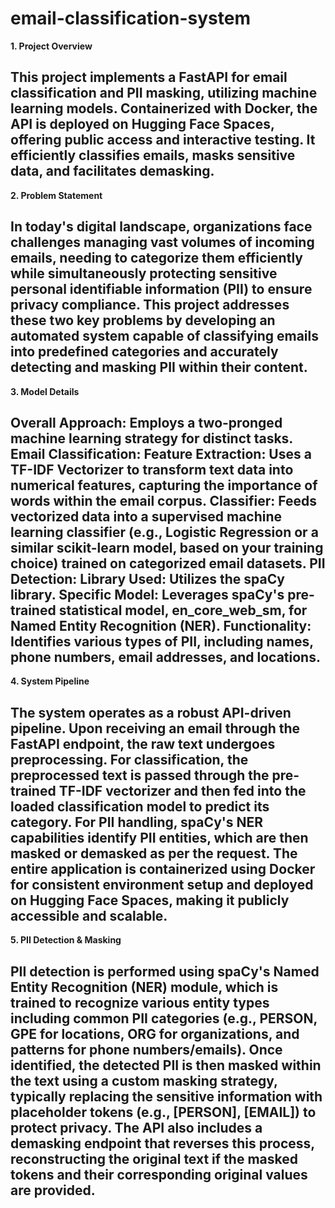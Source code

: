 # email-classification-system

**1. Project Overview**

This project implements a FastAPI for email classification and PII masking, utilizing machine learning models. Containerized with Docker, the API is deployed on Hugging Face Spaces, offering public access and interactive testing. It efficiently classifies emails, masks sensitive data, and facilitates demasking.
--------------------------------------------------------------------------------------------------------------------------------------------------------------------
**2. Problem Statement**

In today's digital landscape, organizations face challenges managing vast volumes of incoming emails, needing to categorize them efficiently while simultaneously protecting sensitive personal identifiable information (PII) to ensure privacy compliance. This project addresses these two key problems by developing an automated system capable of classifying emails into predefined categories and accurately detecting and masking PII within their content.
--------------------------------------------------------------------------------------------------------------------------------------------------------------------
**3. Model Details**

Overall Approach: Employs a two-pronged machine learning strategy for distinct tasks.
Email Classification:
Feature Extraction: Uses a TF-IDF Vectorizer to transform text data into numerical features, capturing the importance of words within the email corpus.
Classifier: Feeds vectorized data into a supervised machine learning classifier (e.g., Logistic Regression or a similar scikit-learn model, based on your training choice) trained on categorized email datasets.
PII Detection:
Library Used: Utilizes the spaCy library.
Specific Model: Leverages spaCy's pre-trained statistical model, en_core_web_sm, for Named Entity Recognition (NER).
Functionality: Identifies various types of PII, including names, phone numbers, email addresses, and locations.
--------------------------------------------------------------------------------------------------------------------------------------------------------------------
**4. System Pipeline**

The system operates as a robust API-driven pipeline. Upon receiving an email through the FastAPI endpoint, the raw text undergoes preprocessing. For classification, the preprocessed text is passed through the pre-trained TF-IDF vectorizer and then fed into the loaded classification model to predict its category. For PII handling, spaCy's NER capabilities identify PII entities, which are then masked or demasked as per the request. The entire application is containerized using Docker for consistent environment setup and deployed on Hugging Face Spaces, making it publicly accessible and scalable.
--------------------------------------------------------------------------------------------------------------------------------------------------------------------
**5. PII Detection & Masking**

PII detection is performed using spaCy's Named Entity Recognition (NER) module, which is trained to recognize various entity types including common PII categories (e.g., PERSON, GPE for locations, ORG for organizations, and patterns for phone numbers/emails). Once identified, the detected PII is then masked within the text using a custom masking strategy, typically replacing the sensitive information with placeholder tokens (e.g., [PERSON], [EMAIL]) to protect privacy. The API also includes a demasking endpoint that reverses this process, reconstructing the original text if the masked tokens and their corresponding original values are provided.
--------------------------------------------------------------------------------------------------------------------------------------------------------------------
